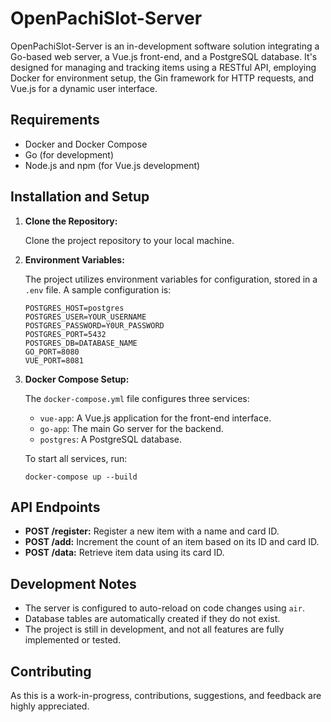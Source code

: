 # OpenPachiSlot-Server

OpenPachiSlot-Server is an in-development software solution integrating a Go-based web server, a Vue.js front-end, and a PostgreSQL database. It's designed for managing and tracking items using a RESTful API, employing Docker for environment setup, the Gin framework for HTTP requests, and Vue.js for a dynamic user interface.

## Requirements

- Docker and Docker Compose
- Go (for development)
- Node.js and npm (for Vue.js development)


## Installation and Setup

1. **Clone the Repository:**

    Clone the project repository to your local machine.

2. **Environment Variables:**

    The project utilizes environment variables for configuration, stored in a `.env` file. A sample configuration is:

    ```
    POSTGRES_HOST=postgres
    POSTGRES_USER=YOUR_USERNAME
    POSTGRES_PASSWORD=Y0UR_PASSWORD
    POSTGRES_PORT=5432
    POSTGRES_DB=DATABASE_NAME
    GO_PORT=8080
    VUE_PORT=8081
    ```

3. **Docker Compose Setup:**

    The `docker-compose.yml` file configures three services:

    - `vue-app`: A Vue.js application for the front-end interface.
    - `go-app`: The main Go server for the backend.
    - `postgres`: A PostgreSQL database.

    To start all services, run:
    ```
    docker-compose up --build
    ```

## API Endpoints

- **POST /register:** Register a new item with a name and card ID.
- **POST /add:** Increment the count of an item based on its ID and card ID.
- **POST /data:** Retrieve item data using its card ID.

## Development Notes

- The server is configured to auto-reload on code changes using `air`.
- Database tables are automatically created if they do not exist.
- The project is still in development, and not all features are fully implemented or tested.

## Contributing

As this is a work-in-progress, contributions, suggestions, and feedback are highly appreciated.
